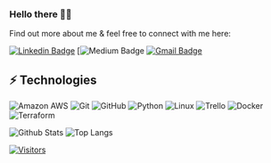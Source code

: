 <!-- LUIT GitHub Profile Template -->

<!-- Keep "Hi there" or replace it with a greeting of your own! -->

### Hello there 👋🏾

<!-- Introduce yourself and give a brief introduction about yourself here.  Also include what tech you're interested in and what you are currently learning -->

Find out more about me & feel free to connect with me here:

<!-- Replace the fields below with the information requested. Remember to remove the encapsulating <> characters. For spaces in names, use %20 (e.g. Broadus%20Palmer) -->

[![Linkedin Badge](https://img.shields.io/badge/-Corey%20Ducre-blue?style=flat-square&logo=Linkedin&logoColor=white&link=https://www.linkedin.com/in/corey-ducre)](https://www.linkedin.com/in/corey-ducre)
[![Medium Badge](https://img.shields.io/badge/Corey%20Ducre-12100E?style=flat-square&logo=medium&logoColor=white&link=[https://medium.com/@corey-ducre])
[![Gmail Badge](https://img.shields.io/badge/-xabieredesigns@gmail.com-c14438?style=flat-square&logo=Gmail&logoColor=white&link=mailto:xabieredesigns@gmail.com)](mailto:xabieredesigns@gmail.com)

## ⚡ Technologies

<!-- Check out the Badges folder for more badges -->

![Amazon AWS](https://img.shields.io/badge/Amazon%20AWS-232F3E?style=flat-square&logo=amazon-aws)
![Git](https://img.shields.io/badge/-Git-black?style=flat-square&logo=git)
![GitHub](https://img.shields.io/badge/-GitHub-181717?style=flat-square&logo=github)
![Python](https://img.shields.io/badge/-Python-black?style=flat-square&logo=Python)
![Linux](https://img.shields.io/badge/Linux-FCC624?style=flat-square&logo=linux&logoColor=black)
![Trello](https://img.shields.io/badge/Trello-%23026AA7.svg?style=flat-square&logo=Trello&logoColor=white)
![Docker](https://img.shields.io/badge/docker-%230db7ed.svg?style=for-the-badge&logo=docker&logoColor=white)
![Terraform](https://img.shields.io/badge/terraform-%235835CC.svg?style=for-the-badge&logo=terraform&logoColor=white)

<!-- Replace the fields below with the information requested. Remember to remove the encapsulating <> characters. -->

![Github Stats](https://github-readme-stats.vercel.app/api?username=Xabiere-Designs&count_private=true&show_icons=true&include_all_commits=true)
![Top Langs](https://github-readme-stats.vercel.app/api/top-langs/?username=Xabiere-Designs&hide=TeX&layout=compact)


[![Visitors](https://api.visitorbadge.io/api/visitors?path=Xabiere-Designs%2F&label=VISITORS&countColor=%23263759)](https://visitorbadge.io/status?path=Xabiere-Designs%2FXabiere-Designs)
